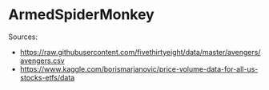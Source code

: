 # ArmedSpiderMonkey

Sources:

* https://raw.githubusercontent.com/fivethirtyeight/data/master/avengers/avengers.csv
* https://www.kaggle.com/borismarjanovic/price-volume-data-for-all-us-stocks-etfs/data

